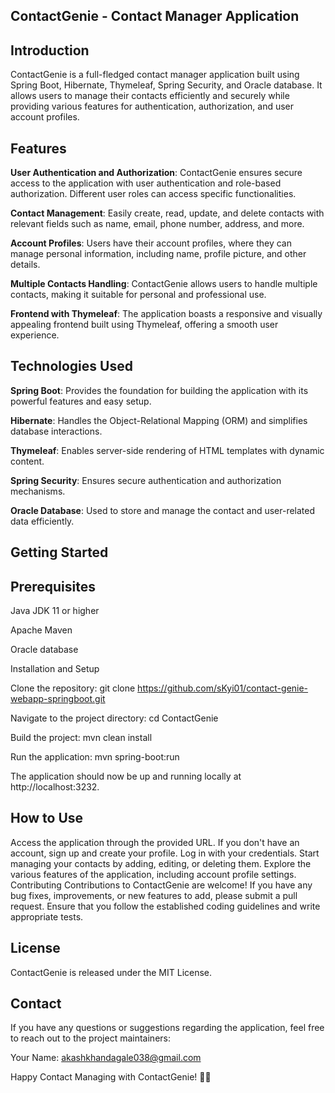 ## ContactGenie - Contact Manager Application

## Introduction
ContactGenie is a full-fledged contact manager application built using Spring Boot, Hibernate, Thymeleaf, Spring Security, and Oracle database. It allows users to manage their contacts efficiently and securely while providing various features for authentication, authorization, and user account profiles.

## Features
****User Authentication and Authorization****: ContactGenie ensures secure access to the application with user authentication and role-based authorization. Different user roles can access specific functionalities.

****Contact Management****: Easily create, read, update, and delete contacts with relevant fields such as name, email, phone number, address, and more.

****Account Profiles****: Users have their account profiles, where they can manage personal information, including name, profile picture, and other details.

****Multiple Contacts Handling****: ContactGenie allows users to handle multiple contacts, making it suitable for personal and professional use.

****Frontend with Thymeleaf****: The application boasts a responsive and visually appealing frontend built using Thymeleaf, offering a smooth user experience.

## Technologies Used
****Spring Boot****: Provides the foundation for building the application with its powerful features and easy setup.

****Hibernate****: Handles the Object-Relational Mapping (ORM) and simplifies database interactions.

****Thymeleaf****: Enables server-side rendering of HTML templates with dynamic content.

****Spring Security****: Ensures secure authentication and authorization mechanisms.

****Oracle Database****: Used to store and manage the contact and user-related data efficiently.

## Getting Started
## Prerequisites
Java JDK 11 or higher

Apache Maven

Oracle database 

Installation and Setup

Clone the repository: git clone https://github.com/sKyi01/contact-genie-webapp-springboot.git

Navigate to the project directory: cd ContactGenie

Build the project: mvn clean install

Run the application: mvn spring-boot:run

The application should now be up and running locally at http://localhost:3232.

## How to Use
Access the application through the provided URL.
If you don't have an account, sign up and create your profile.
Log in with your credentials.
Start managing your contacts by adding, editing, or deleting them.
Explore the various features of the application, including account profile settings.
Contributing
Contributions to ContactGenie are welcome! If you have any bug fixes, improvements, or new features to add, please submit a pull request. Ensure that you follow the established coding guidelines and write appropriate tests.

## License
ContactGenie is released under the MIT License.

## Contact
If you have any questions or suggestions regarding the application, feel free to reach out to the project maintainers:

Your Name: akashkhandagale038@gmail.com

Happy Contact Managing with ContactGenie! 🧞‍♂️
